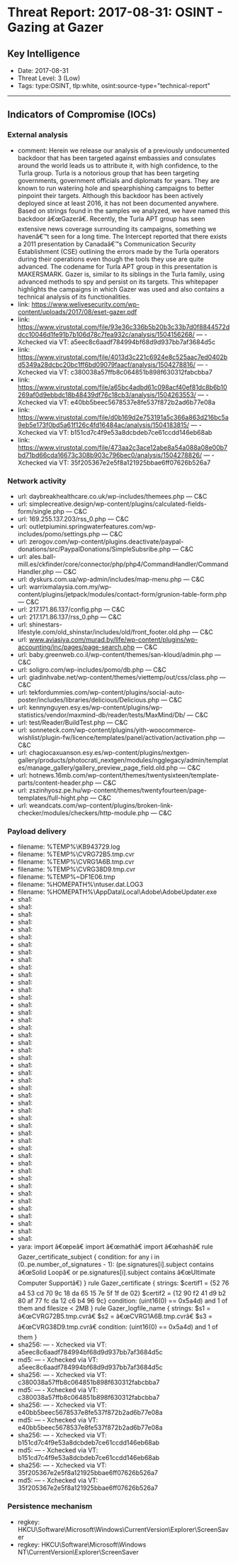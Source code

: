 # Threat Report: 2017-08-31: OSINT - Gazing at Gazer


## Key Intelligence
* Date: 2017-08-31
* Threat Level: 3 (Low)
* Tags: type:OSINT, tlp:white, osint:source-type="technical-report"

---

## Indicators of Compromise (IOCs)
### External analysis
* comment: Herein we release our analysis of a previously undocumented backdoor that has been targeted against embassies and consulates around the world leads us to attribute it, with high confidence, to the Turla group. Turla is a notorious group that has been targeting governments, government officials and diplomats for years. They are known to run watering hole and spearphishing campaigns to better pinpoint their targets. Although this backdoor has been actively deployed since at least 2016, it has not been documented anywhere. Based on strings found in the samples we analyzed, we have named this backdoor â€œGazerâ€.
Recently, the Turla APT group has seen extensive news coverage surrounding its campaigns, something we havenâ€™t seen for a long time. The Intercept reported that there exists a 2011 presentation by Canadaâ€™s Communication Security Establishment (CSE) outlining the errors made by the Turla operators during their operations even though the tools they use are quite advanced. The codename for Turla APT group in this presentation is MAKERSMARK. Gazer is, similar to its siblings in the Turla family, using advanced methods to spy and persist on its targets. This whitepaper highlights the campaigns in which Gazer was used and also contains a technical analysis of its functionalities.
* link: https://www.welivesecurity.com/wp-content/uploads/2017/08/eset-gazer.pdf
* link: https://www.virustotal.com/file/93e36c336b5b20b3c33b7d0f8844572ddcc10046d1fe91b7b106d78c7fea932c/analysis/1504156268/ — - Xchecked via VT: a5eec8c6aadf784994bf68d9d937bb7af3684d5c
* link: https://www.virustotal.com/file/4013d3c221c6924e8c525aac7ed0402bd5349a28dcbc20bc1ff6bd09079faacf/analysis/1504278816/ — - Xchecked via VT: c380038a57ffb8c064851b898f630312fabcbba7
* link: https://www.virustotal.com/file/a65bc4adbd61c098acf40ef81dc8b6b10269af0d9ebbdc18b48439df76c18cb3/analysis/1504263553/ — - Xchecked via VT: e40bb5beec5678537e8fe537f872b2ad6b77e08a
* link: https://www.virustotal.com/file/d0b169d2e753191a5c366a863d216bc5a9eb5e173f0bd5a61f126c4fd16484ac/analysis/1504183815/ — - Xchecked via VT: b151cd7c4f9e53a8dcbdeb7ce61ccdd146eb68ab
* link: https://www.virustotal.com/file/473aa2c3ace12abe8a54a088a08e00b7bd71bd66cda16673c308b903c796bec0/analysis/1504278826/ — - Xchecked via VT: 35f205367e2e5f8a121925bbae6ff07626b526a7

### Network activity
* url: daybreakhealthcare.co.uk/wp-includes/themees.php — C&C
* url: simplecreative.design/wp-content/plugins/calculated-fields-form/single.php — C&C
* url: 169.255.137.203/rss_0.php — C&C
* url: outletpiumini.springwaterfeatures.com/wp-includes/pomo/settings.php — C&C
* url: zerogov.com/wp-content/plugins.deactivate/paypal-donations/src/PaypalDonations/SimpleSubsribe.php — C&C
* url: ales.ball-mill.es/ckfinder/core/connector/php/php4/CommandHandler/CommandHandler.php — C&C
* url: dyskurs.com.ua/wp-admin/includes/map-menu.php — C&C
* url: warrixmalaysia.com.my/wp-content/plugins/jetpack/modules/contact-form/grunion-table-form.php — C&C
* url: 217.171.86.137/config.php — C&C
* url: 217.171.86.137/rss_0.php — C&C
* url: shinestars-lifestyle.com/old_shinstar/includes/old/front_footer.old.php — C&C
* url: www.aviasiya.com/murad.by/life/wp-content/plugins/wp-accounting/inc/pages/page-search.php — C&C
* url: baby.greenweb.co.il/wp-content/themes/san-kloud/admin.php — C&C
* url: soligro.com/wp-includes/pomo/db.php — C&C
* url: giadinhvabe.net/wp-content/themes/viettemp/out/css/class.php — C&C
* url: tekfordummies.com/wp-content/plugins/social-auto-poster/includes/libraries/delicious/Delicious.php — C&C
* url: kennynguyen.esy.es/wp-content/plugins/wp-statistics/vendor/maxmind-db/reader/tests/MaxMind/Db/ — C&C
* url: test/Reader/BuildTest.php — C&C
* url: sonneteck.com/wp-content/plugins/yith-woocommerce-wishlist/plugin-fw/licence/templates/panel/activation/activation.php — C&C
* url: chagiocaxuanson.esy.es/wp-content/plugins/nextgen-gallery/products/photocrati_nextgen/modules/ngglegacy/admin/templates/manage_gallery/gallery_preview_page_field.old.php — C&C
* url: hotnews.16mb.com/wp-content/themes/twentysixteen/template-parts/content-header.php — C&C
* url: zszinhyosz.pe.hu/wp-content/themes/twentyfourteen/page-templates/full-hight.php — C&C
* url: weandcats.com/wp-content/plugins/broken-link-checker/modules/checkers/http-module.php — C&C

### Payload delivery
* filename: %TEMP%\KB943729.log
* filename: %TEMP%\CVRG72B5.tmp.cvr
* filename: %TEMP%\CVRG1A6B.tmp.cvr
* filename: %TEMP%\CVRG38D9.tmp.cvr
* filename: %TEMP%\~DF1E06.tmp
* filename: %HOMEPATH%\ntuser.dat.LOG3
* filename: %HOMEPATH%\AppData\Local\Adobe\AdobeUpdater.exe
* sha1: <sha1>
* sha1: <sha1>
* sha1: <sha1>
* sha1: <sha1>
* sha1: <sha1>
* sha1: <sha1>
* sha1: <sha1>
* sha1: <sha1>
* sha1: <sha1>
* sha1: <sha1>
* sha1: <sha1>
* sha1: <sha1>
* sha1: <sha1>
* sha1: <sha1>
* sha1: <sha1>
* sha1: <sha1>
* sha1: <sha1>
* sha1: <sha1>
* sha1: <sha1>
* sha1: <sha1>
* sha1: <sha1>
* sha1: <sha1>
* sha1: <sha1>
* sha1: <sha1>
* sha1: <sha1>
* sha1: <sha1>
* sha1: <sha1>
* sha1: <sha1>
* sha1: <sha1>
* sha1: <sha1>
* sha1: <sha1>
* sha1: <sha1>
* sha1: <sha1>
* sha1: <sha1>
* sha1: <sha1>
* sha1: <sha1>
* sha1: <sha1>
* sha1: <sha1>
* sha1: <sha1>
* sha1: <sha1>
* sha1: <sha1>
* sha1: <sha1>
* sha1: <sha1>
* sha1: <sha1>
* sha1: <sha1>
* sha1: <sha1>
* yara: import â€œpeâ€
import â€œmathâ€
import â€œhashâ€
rule Gazer_certificate_subject {
  condition:
    for any i in (0..pe.number_of_signatures - 1):
       (pe.signatures[i].subject contains â€œSolid Loopâ€ or 
pe.signatures[i].subject contains â€œUltimate Computer Supportâ€)
}
rule Gazer_certificate
{
  strings:
    $certif1 = {52 76 a4 53 cd 70 9c 18 da 65 15 7e 5f 1f de 02}
    $certif2 = {12 90 f2 41 d9 b2 80 af 77 fc da 12 c6 b4 96 9c}
  condition:
    (uint16(0) == 0x5a4d) and 1 of them and filesize < 2MB
}
rule Gazer_logfile_name
{
    strings:
     $s1 = â€œCVRG72B5.tmp.cvrâ€
     $s2 = â€œCVRG1A6B.tmp.cvrâ€
     $s3 = â€œCVRG38D9.tmp.cvrâ€
    condition:
    (uint16(0) == 0x5a4d) and 1 of them
}
* sha256: <sha256> — - Xchecked via VT: a5eec8c6aadf784994bf68d9d937bb7af3684d5c
* md5: <md5> — - Xchecked via VT: a5eec8c6aadf784994bf68d9d937bb7af3684d5c
* sha256: <sha256> — - Xchecked via VT: c380038a57ffb8c064851b898f630312fabcbba7
* md5: <md5> — - Xchecked via VT: c380038a57ffb8c064851b898f630312fabcbba7
* sha256: <sha256> — - Xchecked via VT: e40bb5beec5678537e8fe537f872b2ad6b77e08a
* md5: <md5> — - Xchecked via VT: e40bb5beec5678537e8fe537f872b2ad6b77e08a
* sha256: <sha256> — - Xchecked via VT: b151cd7c4f9e53a8dcbdeb7ce61ccdd146eb68ab
* md5: <md5> — - Xchecked via VT: b151cd7c4f9e53a8dcbdeb7ce61ccdd146eb68ab
* sha256: <sha256> — - Xchecked via VT: 35f205367e2e5f8a121925bbae6ff07626b526a7
* md5: <md5> — - Xchecked via VT: 35f205367e2e5f8a121925bbae6ff07626b526a7

### Persistence mechanism
* regkey: HKCU\Software\Microsoft\Windows\CurrentVersion\Explorer\ScreenSaver
* regkey: HKCU\Software\Microsoft\Windows NT\CurrentVersion\Explorer\ScreenSaver
